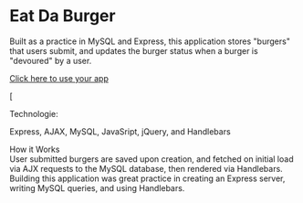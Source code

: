 <h1>Eat Da Burger</h1>

Built as a practice in MySQL and Express, this application stores "burgers" that users submit, and updates the burger status when a burger is "devoured" by a user.
<br>

[Click here to use your app](https://dashboard.heroku.com/apps/burger-eat-da)

[

Technologie:

Express, AJAX, MySQL, JavaSript, jQuery, and Handlebars

How it Works
<br>
User submitted burgers are saved upon creation, and fetched on initial load via AJX requests to the MySQL database, then rendered via Handlebars. Building this application was great practice in creating an Express server, writing MySQL queries, and using Handlebars.
